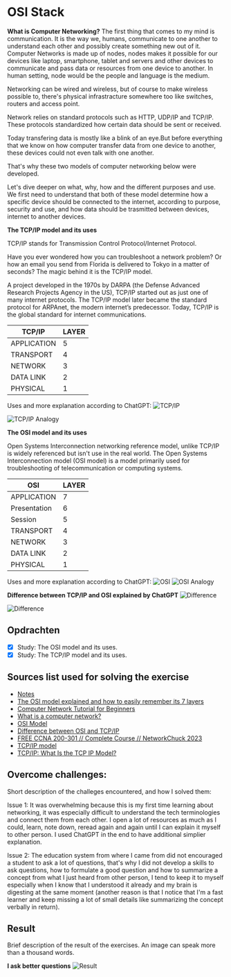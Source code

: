 # OSI Stack

**What is Computer Networking?** The first thing that comes to my mind is communication. It is the way we, humans, communicate to one another to understand each other and possibly create something new out of it. Computer Networks is made up of nodes, nodes makes it possible for our devices like laptop, smartphone, tablet and servers and other devices to communicate and pass data or resources from one device to another. In human setting, node would be the people and language is the medium.

Networking can be wired and wireless, but of course to make wireless possible to, there's physical infrastracture somewhere too like switches, routers and access point.

Network relies on standard protocols such as HTTP, UDP/IP and TCP/IP. These protocols standardized how certain data should be sent or received.

Today transfering data is mostly like a blink of an eye.But before everything that we know on how computer transfer data from one device to another, these devices could not even talk with one another.

That's why these two models of computer networking below were developed.

Let's dive deeper on what, why, how and the different purposes and use. We first need to understand that both of these model determine how a specific device should be connected to the internet, according to purpose, security and use, and how data should be trasmitted between devices, internet to another devices.

**The TCP/IP model and its uses**

TCP/IP stands for Transmission Control Protocol/Internet Protocol.

Have you ever wondered how you can troubleshoot a network problem? Or how an email you send from Florida is delivered to Tokyo in a matter of seconds? The magic behind it is the TCP/IP model.

A project developed in the 1970s by DARPA (the Defense Advanced Research Projects Agency in the US), TCP/IP started out as just one of many internet protocols. The TCP/IP model later became the standard protocol for ARPAnet, the modern internet’s predecessor. Today, TCP/IP is the global standard for internet communications.

| TCP/IP      | LAYER |
| ----------- | ----- |
| APPLICATION | 5     |
| TRANSPORT   | 4     |
| NETWORK     | 3     |
| DATA LINK   | 2     |
| PHYSICAL    | 1     |

Uses and more explanation according to ChatGPT:
![TCP/IP](https://github.com/techgrounds/techgrounds-anj-dtmr/blob/main/00_includes/week-2-includes/ntw-01-tcp-explain.png)

![TCP/IP Analogy](https://github.com/techgrounds/techgrounds-anj-dtmr/blob/main/00_includes/week-2-includes/ntw-01-tcp-analogy.png)

**The OSI model and its uses**

Open Systems Interconnection networking reference model, unlike TCP/IP is widely referenced but isn't use in the real world. The Open Systems Interconnection model (OSI model) is a model primarily used for troubleshooting of telecommunication or computing systems.

| OSI          | LAYER |
| ------------ | ----- |
| APPLICATION  | 7     |
| Presentation | 6     |
| Session      | 5     |
| TRANSPORT    | 4     |
| NETWORK      | 3     |
| DATA LINK    | 2     |
| PHYSICAL     | 1     |

Uses and more explanation according to ChatGPT:
![OSI](https://github.com/techgrounds/techgrounds-anj-dtmr/blob/main/00_includes/week-2-includes/ntw-01-osi-explain.png)
![OSI Analogy](https://github.com/techgrounds/techgrounds-anj-dtmr/blob/main/00_includes/week-2-includes/ntw-01-osi-analogy.png)

**Difference between TCP/IP and OSI explained by ChatGPT**
![Difference](https://github.com/techgrounds/techgrounds-anj-dtmr/blob/main/00_includes/week-2-includes/ntw-01-difference1.png)

![Difference](https://github.com/techgrounds/techgrounds-anj-dtmr/blob/main/00_includes/week-2-includes/ntw-01-difference2.png)


## Opdrachten

- [x] Study: The OSI model and its uses.
- [x] Study: The TCP/IP model and its uses.

## Sources list used for solving the exercise

- [Notes](https://docs.google.com/document/d/1rnI_KHFzBY4V75OyaT674zUsPEO-uXYw/edit)
- [The OSI model explained and how to easily remember its 7 layers](https://www.networkworld.com/article/3239677/the-osi-model-explained-and-how-to-easily-remember-its-7-layers.html)
- [Computer Network Tutorial for Beginners](https://www.guru99.com/data-communication-computer-network-tutorial.html)
- [What is a computer network?](https://www.techtarget.com/searchnetworking/definition/network)
- [OSI Model](https://www.bmc.com/blogs/osi-model-7-layers/)
- [Difference between OSI and TCP/IP](https://community.fs.com/blog/tcpip-vs-osi-whats-the-difference-between-the-two-models.html)
- [FREE CCNA 200-301 // Complete Course // NetworkChuck 2023](https://www.youtube.com/playlist?list=PLIhvC56v63IJVXv0GJcl9vO5Z6znCVb1P)
- [TCP/IP model](https://www.javatpoint.com/computer-network-tcp-ip-model)
- [TCP/IP: What Is the TCP IP Model?](https://cheapsslsecurity.com/blog/what-is-the-tcp-model-an-exploration-of-tcp-ip-layers/)

## Overcome challenges:

Short description of the challeges encountered, and how I solved them:

Issue 1: It was overwhelming because this is my first time learning about networking, it was especially difficult to understand the tech terminologies and connect them from each other. I open a lot of resources as much as I could, learn, note down, reread again and again until I can explain it myself to other person. I used ChatGPT in the end to have additional simplier explanation.

Issue 2: The education system from where I came from did not encouraged a student to ask a lot of questions, that's why I did not develop a skills to ask questions, how to formulate a good question and how to summarize a concept from what I just heard from other person, I tend to keep it to myself especially when I know that I understood it already and my brain is digesting at the same moment (another reason is that I notice that I'm a fast learner and keep missing a lot of small details like summarizing the concept verbally in return).

## Result

Brief description of the result of the exercises. An image can speak more than a thousand words.

**I ask better questions**
![Result](https://github.com/techgrounds/techgrounds-anj-dtmr/blob/main/00_includes/week-2-includes/ntw-01-result.png)
